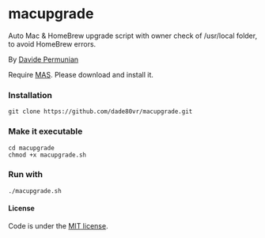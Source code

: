 # macupgrade
Auto Mac &amp; HomeBrew upgrade script with owner check of /usr/local folder, to avoid HomeBrew errors.

By [Davide Permunian](https://github.com/dade80vr) 

Require [MAS](https://github.com/mas-cli/mas). Please download and install it.

### Installation

```shell
git clone https://github.com/dade80vr/macupgrade.git
```

### Make it executable

```shell
cd macupgrade 
chmod +x macupgrade.sh
```

### Run with

```shell
./macupgrade.sh
```

#### License

Code is under the [MIT license](LICENSE).
